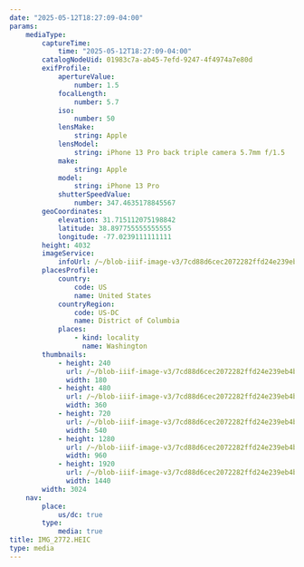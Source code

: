 ```yaml
---
date: "2025-05-12T18:27:09-04:00"
params:
    mediaType:
        captureTime:
            time: "2025-05-12T18:27:09-04:00"
        catalogNodeUid: 01983c7a-ab45-7efd-9247-4f4974a7e80d
        exifProfile:
            apertureValue:
                number: 1.5
            focalLength:
                number: 5.7
            iso:
                number: 50
            lensMake:
                string: Apple
            lensModel:
                string: iPhone 13 Pro back triple camera 5.7mm f/1.5
            make:
                string: Apple
            model:
                string: iPhone 13 Pro
            shutterSpeedValue:
                number: 347.4635178845567
        geoCoordinates:
            elevation: 31.715112075198842
            latitude: 38.897755555555555
            longitude: -77.0239111111111
        height: 4032
        imageService:
            infoUrl: /~/blob-iiif-image-v3/7cd88d6cec2072282ffd24e239eb4b73616e800eb6f3a1843407bf5d9890043e/info.json
        placesProfile:
            country:
                code: US
                name: United States
            countryRegion:
                code: US-DC
                name: District of Columbia
            places:
                - kind: locality
                  name: Washington
        thumbnails:
            - height: 240
              url: /~/blob-iiif-image-v3/7cd88d6cec2072282ffd24e239eb4b73616e800eb6f3a1843407bf5d9890043e/full/180%2C240/0/default.jpg
              width: 180
            - height: 480
              url: /~/blob-iiif-image-v3/7cd88d6cec2072282ffd24e239eb4b73616e800eb6f3a1843407bf5d9890043e/full/360%2C480/0/default.jpg
              width: 360
            - height: 720
              url: /~/blob-iiif-image-v3/7cd88d6cec2072282ffd24e239eb4b73616e800eb6f3a1843407bf5d9890043e/full/540%2C720/0/default.jpg
              width: 540
            - height: 1280
              url: /~/blob-iiif-image-v3/7cd88d6cec2072282ffd24e239eb4b73616e800eb6f3a1843407bf5d9890043e/full/960%2C1280/0/default.jpg
              width: 960
            - height: 1920
              url: /~/blob-iiif-image-v3/7cd88d6cec2072282ffd24e239eb4b73616e800eb6f3a1843407bf5d9890043e/full/1440%2C1920/0/default.jpg
              width: 1440
        width: 3024
    nav:
        place:
            us/dc: true
        type:
            media: true
title: IMG_2772.HEIC
type: media
---
```

